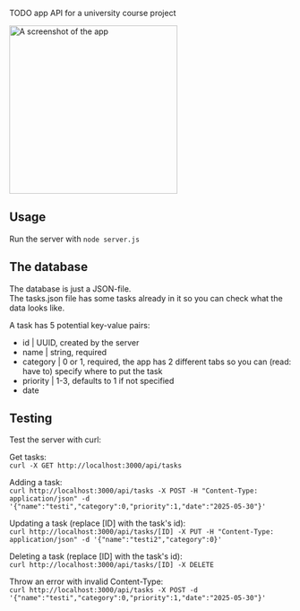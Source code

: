 TODO app API for a university course project   
 
<img src="https://i.imgur.com/1D7G2q7.png" alt="A screenshot of the app" width="300" height=auto>  

## Usage
Run the server with `node server.js`  

## The database

The database is just a JSON-file.  
The tasks.json file has some tasks already in it so you can check what the data looks like.  

A task has 5 potential key-value pairs:
- id | UUID, created by the server  
- name | string, required  
- category | 0 or 1, required, the app has 2 different tabs so you can (read: have to) specify where to put the task  
- priority | 1-3, defaults to 1 if not specified
- date  

## Testing

Test the server with curl:  

Get tasks:  
`curl -X GET http://localhost:3000/api/tasks`

Adding a task:  
`curl http://localhost:3000/api/tasks -X POST -H "Content-Type: application/json" -d '{"name":"testi","category":0,"priority":1,"date":"2025-05-30"}'`

Updating a task (replace [ID] with the task's id):  
`curl http://localhost:3000/api/tasks/[ID] -X PUT -H "Content-Type: application/json" -d '{"name":"testi2","category":0}'`

Deleting a task (replace [ID] with the task's id):  
`curl http://localhost:3000/api/tasks/[ID] -X DELETE`

Throw an error with invalid Content-Type:  
`curl http://localhost:3000/api/tasks -X POST -d '{"name":"testi","category":0,"priority":1,"date":"2025-05-30"}'`
